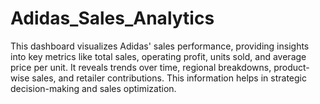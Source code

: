 # Adidas_Sales_Analytics
This dashboard visualizes Adidas' sales performance, providing insights into key metrics like total sales, operating profit, units sold, and average price per unit. It reveals trends over time, regional breakdowns, product-wise sales, and retailer contributions. This information helps in strategic decision-making and sales optimization. 
